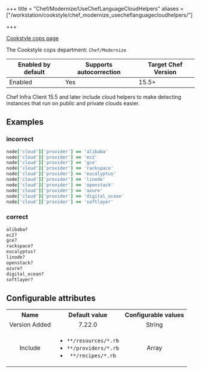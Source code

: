 +++
title = "Chef/Modernize/UseChefLanguageCloudHelpers"
aliases = ["/workstation/cookstyle/chef_modernize_usecheflanguagecloudhelpers/"]

+++

<!-- This content is automatically generated. See https://github.com/chef/chef-web-docs/blob/main/generated/README.md -->

[Cookstyle cops page](/workstation/cookstyle/cops/)

The Cookstyle cops department: `Chef/Modernize`

| Enabled by default | Supports autocorrection | Target Chef Version |
| --- | --- | --- |
| Enabled | Yes | 15.5+ |

Chef Infra Client 15.5 and later include cloud helpers to make detecting instances that run on public and private clouds easier.

## Examples

### incorrect

```ruby
node['cloud']['provider'] == 'alibaba'
node['cloud']['provider'] == 'ec2'
node['cloud']['provider'] == 'gce'
node['cloud']['provider'] == 'rackspace'
node['cloud']['provider'] == 'eucalyptus'
node['cloud']['provider'] == 'linode'
node['cloud']['provider'] == 'openstack'
node['cloud']['provider'] == 'azure'
node['cloud']['provider'] == 'digital_ocean'
node['cloud']['provider'] == 'softlayer'
```

### correct

```ruby
alibaba?
ec2?
gce?
rackspace?
eucalyptus?
linode?
openstack?
azure?
digital_ocean?
softlayer?
```

## Configurable attributes

<table>
<tbody><tr>
<th>Name</th>
<th>Default value</th>
<th>Configurable values</th>
</tr>
<tr>
<td style="text-align:center">Version Added</td>
<td style="text-align:center">7.22.0</td>
<td style="text-align:center">String</td>
</tr>
<tr><td style="text-align:center">Include</td>
<td style="text-align:center"><ul>
<li><code>**/resources/*.rb</code></li>
<li><code>**/providers/*.rb</code></li>
<li><code>**/recipes/*.rb</code></li>
</ul>
</td>
<td style="text-align:center">Array</td>
</tr></tbody></table>
